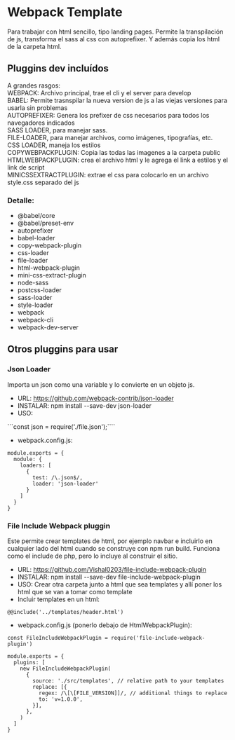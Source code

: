 # Webpack Template

Para trabajar con html sencillo, tipo landing pages. Permite la transpilación de js, transforma el sass al css con autoprefixer. Y además copia los html de la carpeta html.

## Pluggins dev incluídos

A grandes rasgos:  
WEBPACK: Archivo principal, trae el cli y el server para develop  
BABEL: Permite trasnspilar la nueva version de js a las viejas versiones para usarla sin problemas  
AUTOPREFIXER: Genera los prefixer de css necesarios para todos los navegadores indicados  
SASS LOADER, para manejar sass.  
FILE-LOADER, para manejar archivos, como imágenes, tipografías, etc.  
CSS LOADER, maneja los estilos  
COPYWEBPACKPLUGIN: Copia las todas las imagenes a la carpeta public  
HTMLWEBPACKPLUGIN: crea el archivo html y le agrega el link a estilos y el link de script  
MINICSSEXTRACTPLUGIN: extrae el css para colocarlo en un archivo style.css separado del js  

### Detalle:   
* @babel/core
* @babel/preset-env
* autoprefixer
* babel-loader 
* copy-webpack-plugin
* css-loader
* file-loader
* html-webpack-plugin
* mini-css-extract-plugin
* node-sass
* postcss-loader
* sass-loader
* style-loader
* webpack
* webpack-cli
* webpack-dev-server

## Otros pluggins para usar

### Json Loader

Importa un json como una variable y lo convierte en un objeto js.

* URL: https://github.com/webpack-contrib/json-loader
* INSTALAR: npm install --save-dev json-loader
* USO: 

```const json = require('./file.json');````

* webpack.config.js:

```
module.exports = {
  module: {
    loaders: [
      {
        test: /\.json$/,
        loader: 'json-loader'
      }
    ]
  }
}
```

### File Include Webpack pluggin

Este permite crear templates de html, por ejemplo navbar e incluirlo en cualquier lado del html cuando se construye con npm run build. Funciona como el include de php, pero lo incluye al construir el sitio.

* URL: https://github.com/Vishal0203/file-include-webpack-plugin
* INSTALAR: npm install --save-dev file-include-webpack-plugin
* USO: Crear otra carpeta junto a html que sea templates y allí poner los html que se van a tomar como template
* Incluir templates en un html: 

```@@include('../templates/header.html')```

* webpack.config.js (ponerlo debajo de HtmlWebpackPlugin): 

```
const FileIncludeWebpackPlugin = require('file-include-webpack-plugin')

module.exports = {
  plugins: [
    new FileIncludeWebpackPlugin(
      {
        source: './src/templates', // relative path to your templates
        replace: [{
          regex: /\[\[FILE_VERSION]]/, // additional things to replace
          to: 'v=1.0.0',
        }],
      },
    )
  ]
}

````
